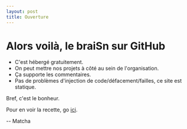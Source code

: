 ```yaml
---
layout: post
title: Ouverture
---
```


# Alors voilà, le braiSn sur GitHub

* C'est hébergé gratuitement.
* On peut mettre nos projets à côté au sein de l'organisation.
* Ça supporte les commentaires.
* Pas de problèmes d'injection de code/défacement/failles, ce site est statique.

Bref, c'est le bonheur.

Pour en voir la recette, go [ici](https://www.github.com/braisn/braiSn.github.io/).

-- Matcha
